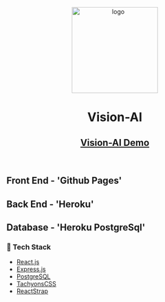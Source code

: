 <div align="center">

  <img src="assets/vision.png" alt="logo" width="200" height="auto" />
  <h1>Vision-AI</h1>
   
<h2>
    <a href="https://ajaykumar-here.github.io/Vision-AI/">Vision-AI Demo</a>
  </h2>
</div>

<br />

<!-- Hosting -->

## Front End - 'Github Pages'
## Back End - 'Heroku'
## Database - 'Heroku PostgreSql'

<!-- TechStack -->
### :space_invader: Tech Stack

  <ul>
    <li><a href="https://reactjs.org/">React.js</a></li>
    <li><a href="https://expressjs.com/">Express.js</a></li>
    <li><a href="https://www.postgresql.org/">PostgreSQL</a></li>
    <li><a href="https://tachyons.io/">TachyonsCSS</a></li>
    <li><a href="https://reactstrap.github.io/?path=/story/home-installation--page">ReactStrap</a></li>
  </ul>


